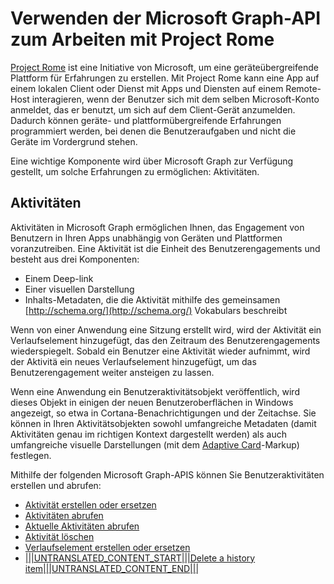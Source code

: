 # <a name="use-the-microsoft-graph-api-to-work-with-project-rome"></a>Verwenden der Microsoft Graph-API zum Arbeiten mit Project Rome

[Project Rome](https://developer.microsoft.com/en-us/windows/project-rome) ist eine Initiative von Microsoft, um eine geräteübergreifende Plattform für Erfahrungen zu erstellen. Mit Project Rome kann eine App auf einem lokalen Client oder Dienst mit Apps und Diensten auf einem Remote-Host interagieren, wenn der Benutzer sich mit dem selben Microsoft-Konto anmeldet, das er benutzt, um sich auf dem Client-Gerät anzumelden. Dadurch können geräte- und plattformübergreifende Erfahrungen programmiert werden, bei denen die Benutzeraufgaben und nicht die Geräte im Vordergrund stehen.

Eine wichtige Komponente wird über Microsoft Graph zur Verfügung gestellt, um solche Erfahrungen zu ermöglichen: Aktivitäten.

## <a name="activities"></a>Aktivitäten

Aktivitäten in Microsoft Graph ermöglichen Ihnen, das Engagement von Benutzern in Ihren Apps unabhängig von Geräten und Plattformen voranzutreiben. Eine Aktivität ist die Einheit des Benutzerengagements und besteht aus drei Komponenten:

- Einem Deep-link
- Einer visuellen Darstellung
- Inhalts-Metadaten, die die Aktivität mithilfe des gemeinsamen [http://schema.org/](http://schema.org/) Vokabulars beschreibt

Wenn von einer Anwendung eine Sitzung erstellt wird, wird der Aktivität ein Verlaufselement hinzugefügt, das den Zeitraum des Benutzerengagements wiederspiegelt. Sobald ein Benutzer eine Aktivität wieder aufnimmt, wird der Aktivitä ein neues Verlaufselement hinzugefügt, um das Benutzerengagement weiter ansteigen zu lassen.

Wenn eine Anwendung ein Benutzeraktivitätsobjekt veröffentlich, wird dieses Objekt in einigen der neuen Benutzeroberflächen in Windows angezeigt, so etwa in Cortana-Benachrichtigungen und der Zeitachse. Sie können in Ihren Aktivitätsobjekten sowohl umfangreiche Metadaten (damit Aktivitäten genau im richtigen Kontext dargestellt werden) als auch umfangreiche visuelle Darstellungen (mit dem [Adaptive Card](http://adaptivecards.io/)-Markup) festlegen.

Mithilfe der folgenden Microsoft Graph-APIS können Sie Benutzeraktivitäten erstellen und abrufen:

- [Aktivität erstellen oder ersetzen](../api/projectrome_put_activity.md)
- [Aktivitäten abrufen](../api/projectrome_get_activities.md)
- [Aktuelle Aktivitäten abrufen](../api/projectrome_get_recent_activities.md)
- [Aktivität löschen](../api/projectrome_delete_activity.md)
- [Verlaufselement erstellen oder ersetzen](../api/projectrome_put_historyitem.md)
- [|||UNTRANSLATED_CONTENT_START|||Delete a history item|||UNTRANSLATED_CONTENT_END|||](../api/projectrome_delete_historyitem.md)

